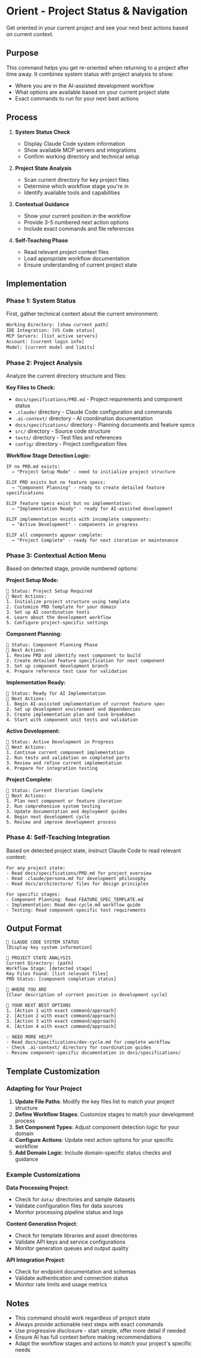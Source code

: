 # Orient - Project Status & Navigation

Get oriented in your current project and see your next best actions based on current context.

## Purpose

This command helps you get re-oriented when returning to a project after time away. It combines system status with project analysis to show:
- Where you are in the AI-assisted development workflow
- What options are available based on your current project state  
- Exact commands to run for your next best actions

## Process

1. **System Status Check**
   - Display Claude Code system information
   - Show available MCP servers and integrations
   - Confirm working directory and technical setup

2. **Project State Analysis**
   - Scan current directory for key project files
   - Determine which workflow stage you're in
   - Identify available tools and capabilities

3. **Contextual Guidance**
   - Show your current position in the workflow
   - Provide 3-5 numbered next action options
   - Include exact commands and file references

4. **Self-Teaching Phase**
   - Read relevant project context files
   - Load appropriate workflow documentation
   - Ensure understanding of current project state

## Implementation

### Phase 1: System Status
First, gather technical context about the current environment:

```bash
Working Directory: [show current path]
IDE Integration: [VS Code status] 
MCP Servers: [list active servers]
Account: [current login info]
Model: [current model and limits]
```

### Phase 2: Project Analysis
Analyze the current directory structure and files:

**Key Files to Check:**
- `docs/specifications/PRD.md` - Project requirements and component status
- `.claude/` directory - Claude Code configuration and commands
- `.ai-context/` directory - AI coordination documentation
- `docs/specifications/` directory - Planning documents and feature specs
- `src/` directory - Source code structure
- `tests/` directory - Test files and references
- `config/` directory - Project configuration files

**Workflow Stage Detection Logic:**
```
IF no PRD.md exists:
  → "Project Setup Mode" - need to initialize project structure

ELIF PRD exists but no feature specs:
  → "Component Planning" - ready to create detailed feature specifications

ELIF feature specs exist but no implementation:
  → "Implementation Ready" - ready for AI-assisted development

ELIF implementation exists with incomplete components:
  → "Active Development" - components in progress

ELIF all components appear complete:
  → "Project Complete" - ready for next iteration or maintenance
```

### Phase 3: Contextual Action Menu

Based on detected stage, provide numbered options:

**Project Setup Mode:**
```
📍 Status: Project Setup Required
🎯 Next Actions:
1. Initialize project structure using template
2. Customize PRD template for your domain
3. Set up AI coordination tools
4. Learn about the development workflow
5. Configure project-specific settings
```

**Component Planning:**
```
📍 Status: Component Planning Phase
🎯 Next Actions:
1. Review PRD and identify next component to build
2. Create detailed feature specification for next component
3. Set up component development branch
4. Prepare reference test case for validation
```

**Implementation Ready:**
```
📍 Status: Ready for AI Implementation
🎯 Next Actions:
1. Begin AI-assisted implementation of current feature spec
2. Set up development environment and dependencies
3. Create implementation plan and task breakdown
4. Start with component unit tests and validation
```

**Active Development:**
```
📍 Status: Active Development in Progress
🎯 Next Actions:
1. Continue current component implementation
2. Run tests and validation on completed parts
3. Review and refine current implementation
4. Prepare for integration testing
```

**Project Complete:**
```
📍 Status: Current Iteration Complete
🎯 Next Actions:
1. Plan next component or feature iteration
2. Run comprehensive system testing
3. Update documentation and deployment guides
4. Begin next development cycle
5. Review and improve development process
```

### Phase 4: Self-Teaching Integration

Based on detected project state, instruct Claude Code to read relevant context:

```
For any project state:
- Read docs/specifications/PRD.md for project overview
- Read .claude/persona.md for development philosophy
- Read docs/architecture/ files for design principles

For specific stages:
- Component Planning: Read FEATURE_SPEC_TEMPLATE.md
- Implementation: Read dev-cycle.md workflow guide
- Testing: Read component-specific test requirements
```

## Output Format

```
🔄 CLAUDE CODE SYSTEM STATUS
[Display key system information]

📁 PROJECT STATE ANALYSIS  
Current Directory: [path]
Workflow Stage: [detected stage]
Key Files Found: [list relevant files]
PRD Status: [component completion status]

📍 WHERE YOU ARE
[Clear description of current position in development cycle]

🎯 YOUR NEXT BEST OPTIONS
1. [Action 1 with exact command/approach]
2. [Action 2 with exact command/approach] 
3. [Action 3 with exact command/approach]
4. [Action 4 with exact command/approach]

💡 NEED MORE HELP?
- Read docs/specifications/dev-cycle.md for complete workflow
- Check .ai-context/ directory for coordination guides
- Review component-specific documentation in docs/specifications/
```

## Template Customization

### Adapting for Your Project

1. **Update File Paths**: Modify the key files list to match your project structure
2. **Define Workflow Stages**: Customize stages to match your development process
3. **Set Component Types**: Adjust component detection logic for your domain
4. **Configure Actions**: Update next action options for your specific workflow
5. **Add Domain Logic**: Include domain-specific status checks and guidance

### Example Customizations

**Data Processing Project**:
- Check for `data/` directories and sample datasets
- Validate configuration files for data sources
- Monitor processing pipeline status and logs

**Content Generation Project**:
- Check for template libraries and asset directories
- Validate API keys and service configurations
- Monitor generation queues and output quality

**API Integration Project**:
- Check for endpoint documentation and schemas
- Validate authentication and connection status
- Monitor rate limits and usage metrics

## Notes

- This command should work regardless of project state
- Always provide actionable next steps with exact commands
- Use progressive disclosure - start simple, offer more detail if needed
- Ensure AI has full context before making recommendations
- Adapt the workflow stages and actions to match your project's specific needs